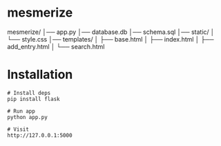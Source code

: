 # mesmerize


mesmerize/
│── app.py
│── database.db
│── schema.sql
│── static/
│   └── style.css
│── templates/
│   ├── base.html
│   ├── index.html
│   ├── add_entry.html
│   └── search.html





# Installation
```
# Install deps
pip install flask

# Run app
python app.py

# Visit
http://127.0.0.1:5000
```